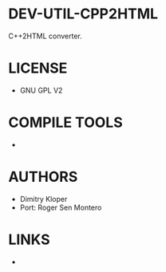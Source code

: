 DEV-UTIL-CPP2HTML
=================

C++2HTML converter.

LICENSE
===============
* GNU GPL V2

COMPILE TOOLS
===============
* 
 
AUTHORS
===============
* Dimitry Kloper
* Port: Roger Sen Montero

LINKS
===============
* 
